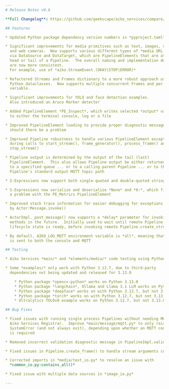 ```yaml
---
# Release Notes v0.6

**Full Changelog**: https://github.com/geekscape/aiko_services/compare/v0.5...v0.6

## Features

* Updated Python package dependency version numbers in *pyproject.toml*

* Significant improvements for media primitives such as text, images, video
  and web cameras.  Now supports various different types of *media URL scheme*
  via DataSource and DataTarget, which are PipelineElements that are at
  head or tail of a Pipeline.  The overall naming and implementation details
  are now more consistent.
  For example, use of *aiko.StreamEvent.(OKAY|STOP|ERROR)*

* Refactored Streams and Frames dictionary to a more robust approach using
  Python dataclasses.  Now supports multiple concurrent Frames and per-Stream
  variable.

* Significant improvements for YOLO and face detection examples.
  Also introduced an Aruco Marker detector

* Added PipelineElement *PE_Inspect*, which writes selected *output* values
  to either the terminal console, log or a file

* Improved PipelineElement loading to provide proper diagnostic messages
  should there be a problem

* Improved Pipeline robustness to handle various PipelineElement exceptions
  during calls to start_stream(), frame_generator(), process_frame() and
  stop_stream()

* Pipeline output is determined by the output of the tail (last)
  PipelineElement.  This also allows Pipeline output be either returned
  to a specified queue ... or to a calling parent Pipeline ... or to the
  Pipeline's standard output MQTT topic path

* S-Expressions now support both single-quoted and double-quoted strings

* S-Expressions now serialize and deserialize *None* and *0:*, which fixed
  a problem with the PE_Metrics PipelineElement

* Improved stack trace information for easier debugging for exceptions raised
  by Actor:Message.invoke()

* ActorImpl._post_message() now supports a *delay* parameter for invoking
  methods in the future.  Initially used to wait until remote Pipeline
  lifecycle state is ready, before invoking remote Pipeline.create_stream()

* By default, AIKO_LOG_MQTT environment variable is *all*, meaning that logging
  is sent to both the console and MQTT

## Testing

* Aiko Services *main/* and *elements/media/* code testing using Python 3.13.0

* Some *examples/* only work with Python 3.12.7, due to third-party
  dependencies not being updated and released for 3.13.0

    * Python package *opencv-python* works on Python 3.13.0
    * Python package *langchain*, Ollama and Llama 3.1 LLM works on Python 3.13.0
    * Python package *deepface* works on with Python 3.12.7, but not 3.13.0
    * Python package *torch* works on with Python 3.12.7, but not 3.13.0
    * Ultralytics YOLOv8 example works on Python 3.12.7, but not 3.13.0

## Bug Fixes

* Fixed issues with running single process Pipelines without needing MQTT or
  Aiko Services Registrar.  Improve *main/message/mqtt.py* to only raise a
  SystemError (and not always exit), depending upon whether an MQTT connection
  is required

* Removed incorrect validation diagnostic message in PipelineImpl.validate()

* Fixed issues in Pipeline.create_frame() to handle stream arguments correctly

* Corrected imports in *media/text_io.py* to resolve an issue with
  *common_io.py:contains_all()*

* Fixed issue with multiple data sources in *image_io.py*

---
```

